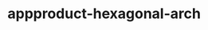  # appproduct-hexagonal-arch                 
            
         
                       
        
                 
                     
                
                      
           
          
             
      
    
   
   
 
